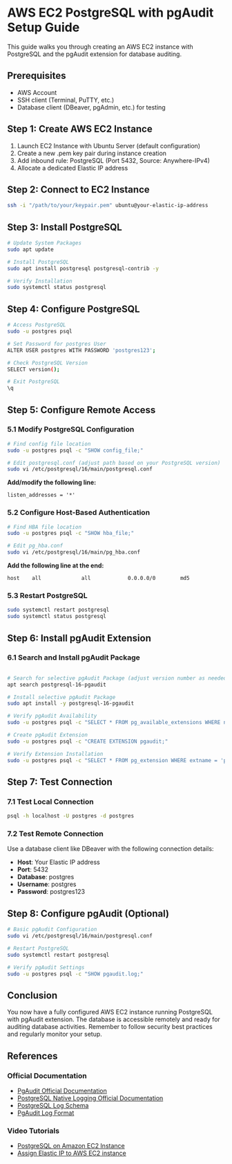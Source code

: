 # AWS EC2 PostgreSQL with pgAudit Setup Guide

This guide walks you through creating an AWS EC2 instance with PostgreSQL and the pgAudit extension for database auditing.

## Prerequisites

- AWS Account
- SSH client (Terminal, PuTTY, etc.)
- Database client (DBeaver, pgAdmin, etc.) for testing

## Step 1: Create AWS EC2 Instance
1. Launch EC2 Instance with Ubuntu Server (default configuration)
2. Create a new .pem key pair during instance creation
3. Add inbound rule: PostgreSQL (Port 5432, Source: Anywhere-IPv4)
4. Allocate a dedicated Elastic IP address

## Step 2: Connect to EC2 Instance
```bash
ssh -i "/path/to/your/keypair.pem" ubuntu@your-elastic-ip-address
```

## Step 3: Install PostgreSQL

```bash
# Update System Packages
sudo apt update

# Install PostgreSQL
sudo apt install postgresql postgresql-contrib -y

# Verify Installation
sudo systemctl status postgresql
```

## Step 4: Configure PostgreSQL

```bash
# Access PostgreSQL
sudo -u postgres psql

# Set Password for postgres User
ALTER USER postgres WITH PASSWORD 'postgres123';

# Check PostgreSQL Version
SELECT version();

# Exit PostgreSQL
\q
```

## Step 5: Configure Remote Access

### 5.1 Modify PostgreSQL Configuration
```bash
# Find config file location
sudo -u postgres psql -c "SHOW config_file;"

# Edit postgresql.conf (adjust path based on your PostgreSQL version)
sudo vi /etc/postgresql/16/main/postgresql.conf
```

**Add/modify the following line:**
```
listen_addresses = '*'
```

### 5.2 Configure Host-Based Authentication
```bash
# Find HBA file location
sudo -u postgres psql -c "SHOW hba_file;"

# Edit pg_hba.conf
sudo vi /etc/postgresql/16/main/pg_hba.conf
```

**Add the following line at the end:**
```
host    all             all            0.0.0.0/0        md5
```

### 5.3 Restart PostgreSQL
```bash
sudo systemctl restart postgresql
sudo systemctl status postgresql
```

## Step 6: Install pgAudit Extension

### 6.1 Search and Install pgAudit Package
```bash

# Search for selective pgAudit Package (adjust version number as needed)
apt search postgresql-16-pgaudit

# Install selective pgAudit Package
sudo apt install -y postgresql-16-pgaudit

# Verify pgAudit Availability
sudo -u postgres psql -c "SELECT * FROM pg_available_extensions WHERE name = 'pgaudit';"

# Create pgAudit Extension
sudo -u postgres psql -c "CREATE EXTENSION pgaudit;"

# Verify Extension Installation
sudo -u postgres psql -c "SELECT * FROM pg_extension WHERE extname = 'pgaudit';"
```

## Step 7: Test Connection

### 7.1 Test Local Connection
```bash
psql -h localhost -U postgres -d postgres
```

### 7.2 Test Remote Connection
Use a database client like DBeaver with the following connection details:
- **Host**: Your Elastic IP address
- **Port**: 5432
- **Database**: postgres
- **Username**: postgres
- **Password**: postgres123

## Step 8: Configure pgAudit (Optional)
 
```bash
# Basic pgAudit Configuration
sudo vi /etc/postgresql/16/main/postgresql.conf

# Restart PostgreSQL
sudo systemctl restart postgresql

# Verify pgAudit Settings
sudo -u postgres psql -c "SHOW pgaudit.log;"
```

## Conclusion

You now have a fully configured AWS EC2 instance running PostgreSQL with pgAudit extension. The database is accessible remotely and ready for auditing database activities. Remember to follow security best practices and regularly monitor your setup.

## References

### Official Documentation
- [PgAudit Official Documentation](https://github.com/pgaudit/pgaudit?tab=readme-ov-file#pgaudit--open-source-postgresql-audit-logging)
- [PostgreSQL Native Logging Official Documentation](https://www.postgresql.org/docs/current/runtime-config-logging.html#RUNTIME-CONFIG-LOGGING)
- [PostgreSQL Log Schema](https://www.postgresql.org/docs/current/runtime-config-logging.html#RUNTIME-CONFIG-LOGGING-JSONLOG)
- [PgAudit Log Format](https://github.com/pgaudit/pgaudit?tab=readme-ov-file#format)
  
### Video Tutorials
- [PostgreSQL on Amazon EC2 Instance](https://www.youtube.com/watch?v=iHX-jtKIVNA)
- [Assign Elastic IP to AWS EC2 instance](https://www.youtube.com/watch?v=d3s385C0QCw&lc=UgwWvj2U40y3l_DYGnB4AaABAg)
